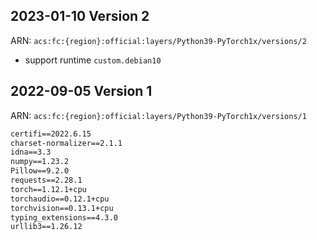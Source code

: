 
## 2023-01-10 Version 2
ARN: `acs:fc:{region}:official:layers/Python39-PyTorch1x/versions/2`
- support runtime `custom.debian10`

## 2022-09-05 Version 1
ARN: `acs:fc:{region}:official:layers/Python39-PyTorch1x/versions/1`

```txt
certifi==2022.6.15
charset-normalizer==2.1.1
idna==3.3
numpy==1.23.2
Pillow==9.2.0
requests==2.28.1
torch==1.12.1+cpu
torchaudio==0.12.1+cpu
torchvision==0.13.1+cpu
typing_extensions==4.3.0
urllib3==1.26.12
```